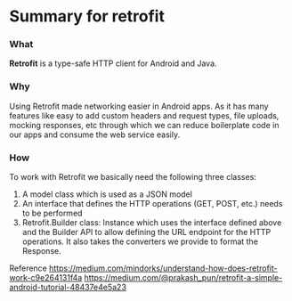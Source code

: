 # Summary for retrofit

### What
**Retrofit** is a type-safe HTTP client for Android and Java.

### Why
Using Retrofit made networking easier in Android apps. As it has many features like easy to add custom headers and request types, file uploads, mocking responses, etc through which we can reduce boilerplate code in our apps and consume the web service easily.

### How
To work with Retrofit we basically need the following three classes:
1. A model class which is used as a JSON model
2. An interface that defines the HTTP operations (GET, POST, etc.) needs to be performed
3. Retrofit.Builder class: Instance which uses the interface defined above and the Builder API to allow defining the URL endpoint for the HTTP operations. It also takes the converters we provide to format the Response.

Reference
https://medium.com/mindorks/understand-how-does-retrofit-work-c9e264131f4a
https://medium.com/@prakash_pun/retrofit-a-simple-android-tutorial-48437e4e5a23
